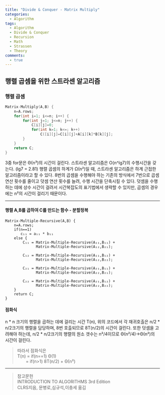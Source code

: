 ```yaml
---
title: "Divide & Conquer - Matrix Multiply"
categories:
  - Algorithm
tags:
  - Algorithm
  - Divide & Conquer
  - Recursion
  - Math
  - Strassen
  - Theory
comments:
  - true
---
```


## 행렬 곱셈을 위한 스트라센 알고리즘

### 행렬 곱셈
```cpp
Matrix-Multiply(A,B) {
    n=A.rows;
    for(int i=1; i<=n; i++) {
        for(int j=1; j<=n; j++) {
            C[i][j]=0;
            for(int k=1; k<=; k++) 
                C([i][j]=C[i][j]+A[i][k]*B[k][j];
        }
    }
    return C;
}
```
3중 for문은 Θ(n³)의 시간이 걸린다. 스트라센 알고리즘은 O(n^lg7)의 수행시간을 갖는다. (lg7 = 2.81) 행렬 곱셈의 하계가 Ω(n²)일 때, 스트라센 알고리즘은 하계 근접한 알고리즘이라고 할 수 있다. 8번의 곱셈을 수행해야 하는 기존의 방식에서 7번으로 곱셈 연산 횟수를 줄이고 덧셈 연산 횟수를 늘려, 수행 시간을 단축시킬 수 있다. 덧셈을 수행하는 데에 상수 시간이 걸려서 시간복잡도의 표기법에서 생략할 수 있지만, 곱셈의 경우에는 n²의 시간이 걸리기 때문이다.

---

#### 행렬 A,B를 곱하여 C를 만드는 함수 - 분할정복
```
Matrix-Multiple-Recursive(A,B) {
    n=A.rows;
    if(n==1)
       c₁₁ = a₁₁ * b₁₁
    else {
        C₁₁ = Matrix-Multiple-Recursive(A₁₁,B₁₁) +
              Matrix-Multiple-Recursive(A₁₂,B₂₁);

        C₁₂ = Matrix-Multiple-Recursive(A₁₁,B₁₂) +
              Matrix-Multiple-Recursive(A₁₂,B₂₂);

        C₂₁ = Matrix-Multiple-Recursive(A₂₁,B₁₁) +
              Matrix-Multiple-Recursive(A₂₂,B₂₁);

        C₂₂ = Matrix-Multiple-Recursive(A₂₁,B₁₂) +
              Matrix-Multiple-Recursive(A₂₂,B₂₂);
    }
    return C;
}
```

#### 점화식
n * n 크기의 행렬을 곱하는 데에 걸리는 시간 T(n),
위의 코드에서 각 재귀호출은 n/2 * n/2크기의 행렬을 담당하며, 8번 호출되므로 8T(n/2)의 시간이 걸린다. 또한 덧셈을 고려해야 하는데, n/2 * n/2크기의 행렬의 원소 갯수는 n²/4이므로 Θ(n²/4)->Θ(n²)의 시간이 걸린다.<br>
>따라서 점화식은 <br>
>    T(n) = if(n==1) Θ(1)<br>
>   &nbsp;&nbsp;&nbsp;&nbsp;&nbsp;&nbsp; = if(n>1) 8T(n/2) + Θ(n²) 

---

>참고문헌<br>
INTRODUCTION TO ALGORITHMS 3rd Edition<br>CLRS지음, 문병로,심규석,이충세 옮김
